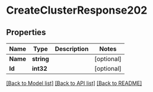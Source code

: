 # CreateClusterResponse202

## Properties
Name | Type | Description | Notes
------------ | ------------- | ------------- | -------------
**Name** | **string** |  | [optional] 
**Id** | **int32** |  | [optional] 

[[Back to Model list]](../README.md#documentation-for-models) [[Back to API list]](../README.md#documentation-for-api-endpoints) [[Back to README]](../README.md)


